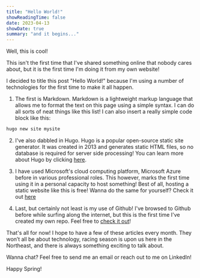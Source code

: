 ```yaml
---
title: "Hello World!"
showReadingTime: false
date: 2023-04-13
showDate: true
summary: "and it begins..."
---
```

Well, this is cool! 

This isn't the first time that I've shared something online that nobody cares about, but it is the first time I'm doing it from my own website!

I decided to title this post "Hello World!" because I'm using a number of technologies for the first time to make it all happen.

1. The first is Markdown. Markdown is a lightweight markup language that allows me to format the text on this page using a simple syntax. I can do all sorts of neat things like this list! I can also insert a really simple code block like this:

```sh
hugo new site mysite
```

2. I've also dabbled in Hugo. Hugo is a popular open-source static site generator. It was created in 2013 and generates static HTML files, so no database is required for server side processing! You can learn more about Hugo by clicking [here](https://gohugo.io).

3. I have used Microsoft's cloud computing platform, Microsoft Azure before in various professional roles. This however, marks the first time using it in a personal capacity to host something! Best of all, hosting a static website like this is free! Wanna do the same for yourself? Check it out [here](https://learn.microsoft.com/en-us/azure/static-web-apps/overview)

4. Last, but certainly not least is my use of Github! I've browsed to Github before while surfing along the internet, but this is the first time I've created my own repo. Feel free to [check it out](https://github.com/techzebra)!

That's all for now! I hope to have a few of these articles every month. They won’t all be about technology, racing season is upon us here in the Northeast, and there is always something exciting to talk about.

Wanna chat? Feel free to send me an email or reach out to me on LinkedIn!

Happy Spring!


